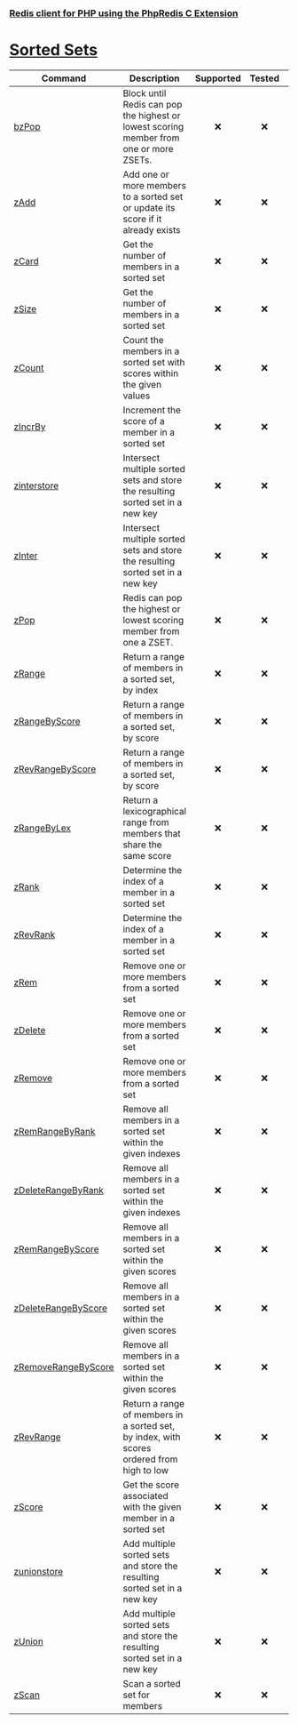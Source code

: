 ### [Redis client for PHP using the PhpRedis C Extension](../README.md)
# [Sorted Sets](docs/sorted-sets.md)

|Command                    |Description                                                                                |Supported  |Tested     |Class/Trait    |Method         |
|---                        |---                                                                                        |:-:        |:-:        |---            |---            |
|[bzPop](#bzPop)|Block until Redis can pop the highest or lowest scoring member from one or more ZSETs.|:x:|:x:|SortedSets|bzPop|
|[zAdd](#zAdd)|Add one or more members to a sorted set or update its score if it already exists|:x:|:x:|SortedSets|zAdd|
|[zCard](#zCard)|Get the number of members in a sorted set|:x:|:x:|SortedSets|zCard|
|[zSize](#zSize)|Get the number of members in a sorted set|:x:|:x:|SortedSets|zSize|
|[zCount](#zCount)|Count the members in a sorted set with scores within the given values|:x:|:x:|SortedSets|zCount|
|[zIncrBy](#zIncrBy)|Increment the score of a member in a sorted set|:x:|:x:|SortedSets|zIncrBy|
|[zinterstore](#zinterstore)|Intersect multiple sorted sets and store the resulting sorted set in a new key|:x:|:x:|SortedSets|zinterstore|
|[zInter](#zInter)|Intersect multiple sorted sets and store the resulting sorted set in a new key|:x:|:x:|SortedSets|zInter|
|[zPop](#zPop)|Redis can pop the highest or lowest scoring member from one a ZSET.|:x:|:x:|SortedSets|zPop|
|[zRange](#zRange)|Return a range of members in a sorted set, by index|:x:|:x:|SortedSets|zRange|
|[zRangeByScore](#zRangeByScore)|Return a range of members in a sorted set, by score|:x:|:x:|SortedSets|zRangeByScore|
|[zRevRangeByScore](#zRevRangeByScore)|Return a range of members in a sorted set, by score|:x:|:x:|SortedSets|zRevRangeByScore|
|[zRangeByLex](#zRangeByLex)|Return a lexicographical range from members that share the same score|:x:|:x:|SortedSets|zRangeByLex|
|[zRank](#zRank)|Determine the index of a member in a sorted set|:x:|:x:|SortedSets|zRank|
|[zRevRank](#zRevRank)|Determine the index of a member in a sorted set|:x:|:x:|SortedSets|zRevRank|
|[zRem](#zRem)|Remove one or more members from a sorted set|:x:|:x:|SortedSets|zRem|
|[zDelete](#zDelete)|Remove one or more members from a sorted set|:x:|:x:|SortedSets|zDelete|
|[zRemove](#zRemove)|Remove one or more members from a sorted set|:x:|:x:|SortedSets|zRemove|
|[zRemRangeByRank](#zRemRangeByRank)|Remove all members in a sorted set within the given indexes|:x:|:x:|SortedSets|zRemRangeByRank|
|[zDeleteRangeByRank](#zDeleteRangeByRank)|Remove all members in a sorted set within the given indexes|:x:|:x:|SortedSets|zDeleteRangeByRank|
|[zRemRangeByScore](#zRemRangeByScore)|Remove all members in a sorted set within the given scores|:x:|:x:|SortedSets|zRemRangeByScore|
|[zDeleteRangeByScore](#zDeleteRangeByScore)|Remove all members in a sorted set within the given scores|:x:|:x:|SortedSets|zDeleteRangeByScore|
|[zRemoveRangeByScore](#zRemoveRangeByScore)|Remove all members in a sorted set within the given scores|:x:|:x:|SortedSets|zRemoveRangeByScore|
|[zRevRange](#zRevRange)|Return a range of members in a sorted set, by index, with scores ordered from high to low|:x:|:x:|SortedSets|zRevRange|
|[zScore](#zScore)|Get the score associated with the given member in a sorted set|:x:|:x:|SortedSets|zScore|
|[zunionstore](#zunionstore)|Add multiple sorted sets and store the resulting sorted set in a new key|:x:|:x:|SortedSets|zunionstore|
|[zUnion](#zUnion)|Add multiple sorted sets and store the resulting sorted set in a new key|:x:|:x:|SortedSets|zUnion|
|[zScan](#zScan)|Scan a sorted set for members|:x:|:x:|SortedSets|zScan|